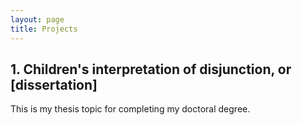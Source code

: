 ```yaml
---
layout: page
title: Projects
---
```


<h2> 1. Children's interpretation of disjunction, or [dissertation] </h2>

This is my thesis topic for completing my doctoral degree. 
